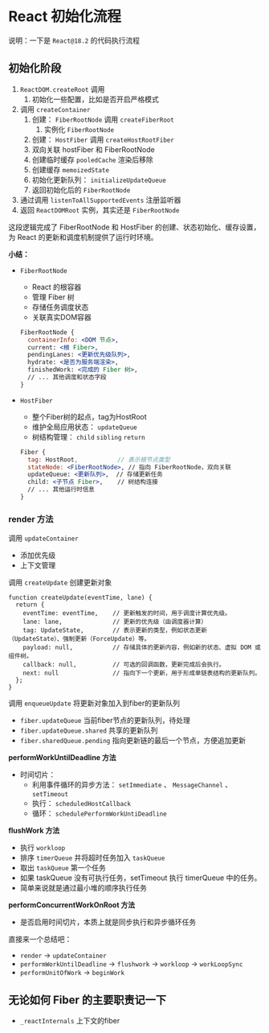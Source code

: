 # React 初始化流程

说明：一下是 `React@18.2` 的代码执行流程

## 初始化阶段

1. `ReactDOM.createRoot` 调用
    1. 初始化一些配置，比如是否开启严格模式
2. 调用 `createContainer`
    1. 创建： `FiberRootNode` 调用 `createFiberRoot`
        1. 实例化 `FiberRootNode`
    2. 创建： `HostFiber` 调用 `createHostRootFiber`
    3. 双向关联 hostFiber 和 FiberRootNode
    4. 创建临时缓存 `pooledCache` 渲染后移除
    5. 创建缓存 `memoizedState`
    6. 初始化更新队列： `initializeUpdateQueue`
    7. 返回初始化后的 `FiberRootNode`
3. 通过调用 `listenToAllSupportedEvents` 注册监听器
4. 返回 `ReactDOMRoot` 实例，其实还是 `FiberRootNode`

这段逻辑完成了 FiberRootNode 和 HostFiber 的创建、状态初始化、缓存设置，为 React 的更新和调度机制提供了运行时环境。

**小结：**

- `FiberRootNode`
    - React 的根容器
    - 管理 Fiber 树
    - 存储任务调度状态
    - 关联真实DOM容器
    
    ```jsx
    FiberRootNode {
      containerInfo: <DOM 节点>,
      current: <根 Fiber>,
      pendingLanes: <更新优先级队列>,
      hydrate: <是否为服务端渲染>,
      finishedWork: <完成的 Fiber 树>,
      // ... 其他调度和状态字段
    }
    ```
    
- `HostFiber`
    - 整个Fiber树的起点，tag为HostRoot
    - 维护全局应用状态： `updateQueue`
    - 树结构管理： `child` `sibling` `return`
    
    ```jsx
    Fiber {
      tag: HostRoot,           // 表示根节点类型
      stateNode: <FiberRootNode>, // 指向 FiberRootNode，双向关联
      updateQueue: <更新队列>,  // 存储更新任务
      child: <子节点 Fiber>,    // 树结构连接
      // ... 其他运行时信息
    }
    ```
    

### render 方法

调用 `updateContainer`

- 添加优先级
- 上下文管理

调用 `createUpdate` 创建更新对象

```tsx
function createUpdate(eventTime, lane) {
  return {
    eventTime: eventTime,    // 更新触发的时间，用于调度计算优先级。
    lane: lane,              // 更新的优先级（由调度器计算）
    tag: UpdateState,        // 表示更新的类型，例如状态更新（UpdateState）、强制更新（ForceUpdate）等。
    payload: null,           // 存储具体的更新内容，例如新的状态、虚拟 DOM 或组件树。
    callback: null,          // 可选的回调函数，更新完成后会执行。
    next: null               // 指向下一个更新，用于形成单链表结构的更新队列。
  };
}
```

调用 `enqueueUpdate` 将更新对象加入到fiber的更新队列

- `fiber.updateQueue` 当前fiber节点的更新队列，待处理
- `fiber.updateQueue.shared` 共享的更新队列
- `fiber.sharedQueue.pending` 指向更新链的最后一个节点，方便追加更新

**performWorkUntilDeadline 方法**

- 时间切片：
    - 利用事件循环的异步方法： `setImmediate` 、 `MessageChannel` 、 `setTimeout`
    - 执行： `scheduledHostCallback`
    - 循环： `schedulePerformWorkUntiDeadline`

**flushWork 方法**

- 执行 `workloop`
- 排序 `timerQueue` 并将超时任务加入 `taskQueue`
- 取出 `taskQueue` 第一个任务
- 如果 taskQueue 没有可执行任务，setTimeout 执行 timerQueue 中的任务。
- 简单来说就是通过最小堆的顺序执行任务

**performConcurrentWorkOnRoot 方法**

- 是否启用时间切片，本质上就是同步执行和异步循环任务

直接来一个总结吧：

- `render` → `updateContainer`
- `performWorkUntilDeadline` → `flushwork` → `workloop` → `workLoopSync`
- `performUnitOfWork` → `beginWork`

## 无论如何 Fiber 的主要职责记一下

- `_reactInternals` 上下文的fiber